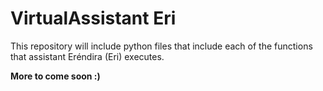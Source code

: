 # VirtualAssistant Eri
 
This repository will include python files that include each of the functions that assistant Eréndira (Eri) executes. 

**More to come soon :)**
